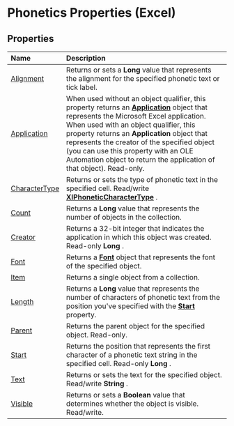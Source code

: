 
# Phonetics Properties (Excel)

## Properties



|**Name**|**Description**|
|:-----|:-----|
|[Alignment](20573e0b-37d4-1600-dcc8-8f05e6a31bb1.md)|Returns or sets a  **Long** value that represents the alignment for the specified phonetic text or tick label.|
|[Application](346c0218-d19f-beaf-a192-09c1fa95da25.md)|When used without an object qualifier, this property returns an  **[Application](19b73597-5cf9-4f56-8227-b5211f657f6f.md)** object that represents the Microsoft Excel application. When used with an object qualifier, this property returns an **Application** object that represents the creator of the specified object (you can use this property with an OLE Automation object to return the application of that object). Read-only.|
|[CharacterType](b61c3bd5-86dc-baed-e47f-62d522fca290.md)|Returns or sets the type of phonetic text in the specified cell. Read/write  **[XlPhoneticCharacterType](232f6d38-4d4e-8c37-4d40-185bf8b587f3.md)** .|
|[Count](594dd018-7c1b-4528-a6eb-5c81a952796c.md)|Returns a  **Long** value that represents the number of objects in the collection.|
|[Creator](7419d5c6-88f4-f07b-083a-ea15fdda3765.md)|Returns a 32-bit integer that indicates the application in which this object was created. Read-only  **Long** .|
|[Font](144089d2-5887-dd52-f0ba-e223e5a94370.md)|Returns a  **[Font](f4788ba4-1c4c-2f03-4d73-194bc9316825.md)** object that represents the font of the specified object.|
|[Item](41c2df73-fb88-fe1a-a4ff-4562441b1510.md)|Returns a single object from a collection.|
|[Length](62f4c46d-2dc3-d8dc-b699-ca74eff1f77f.md)|Returns a  **Long** value that represents the number of characters of phonetic text from the position you've specified with the **[Start](987613b4-7f33-7004-6abf-fb52061cb722.md)** property.|
|[Parent](59535bff-bcd4-f928-7cc1-798e56f7b343.md)|Returns the parent object for the specified object. Read-only.|
|[Start](987613b4-7f33-7004-6abf-fb52061cb722.md)|Returns the position that represents the first character of a phonetic text string in the specified cell. Read-only  **Long** .|
|[Text](fe420ad7-d945-2009-5a91-13653d5316d9.md)|Returns or sets the text for the specified object. Read/write  **String** .|
|[Visible](ea296d55-e788-888d-9c13-74a46a4d5cd0.md)|Returns or sets a  **Boolean** value that determines whether the object is visible. Read/write.|
